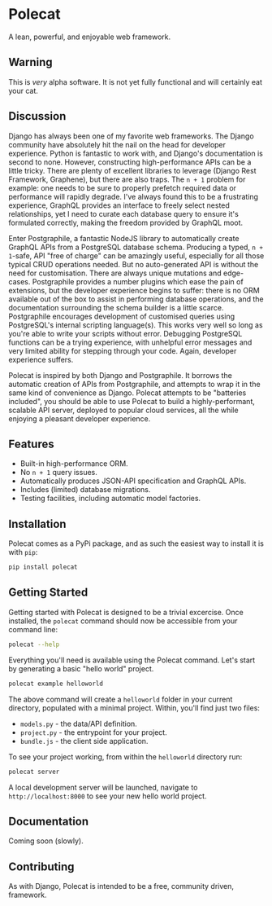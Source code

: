 # Polecat

A lean, powerful, and enjoyable web framework.

## Warning

This is *very* alpha software. It is not yet fully functional and will
certainly eat your cat.

## Discussion

Django has always been one of my favorite web frameworks. The Django
community have absolutely hit the nail on the head for developer
experience. Python is fantastic to work with, and Django's
documentation is second to none. However, constructing
high-performance APIs can be a little tricky. There are plenty of
excellent libraries to leverage (Django Rest Framework, Graphene), but
there are also traps. The `n + 1` problem for example: one needs to be
sure to properly prefetch required data or performance will rapidly
degrade. I've always found this to be a frustrating experience,
GraphQL provides an interface to freely select nested relationships,
yet I need to curate each database query to ensure it's formulated
correctly, making the freedom provided by GraphQL moot.

Enter Postgraphile, a fantastic NodeJS library to automatically create
GraphQL APIs from a PostgreSQL database schema. Producing a typed,
`n + 1`-safe, API "free of charge" can be amazingly useful, especially
for all those typical CRUD operations needed. But no auto-generated
API is without the need for customisation. There are always unique
mutations and edge-cases. Postgraphile provides a number plugins which
ease the pain of extensions, but the developer experience begins to
suffer: there is no ORM available out of the box to assist in
performing database operations, and the documentation surrounding the
schema builder is a little scarce. Postgraphile encourages development
of customised queries using PostgreSQL's internal scripting
language(s). This works very well so long as you're able to write your
scripts without error. Debugging PostgreSQL functions can be a trying
experience, with unhelpful error messages and very limited ability for
stepping through your code. Again, developer experience suffers.

Polecat is inspired by both Django and Postgraphile. It borrows the
automatic creation of APIs from Postgraphile, and attempts to wrap it
in the same kind of convenience as Django. Polecat attempts to be
"batteries included", you should be able to use Polecat to build a
highly-performant, scalable API server, deployed to popular cloud
services, all the while enjoying a pleasant developer experience.

## Features

 * Built-in high-performance ORM.
 * No `n + 1` query issues.
 * Automatically produces JSON-API specification and GraphQL APIs.
 * Includes (limited) database migrations.
 * Testing facilities, including automatic model factories.

## Installation

Polecat comes as a PyPi package, and as such the easiest way to
install it is with `pip`:

``` bash
pip install polecat
```

## Getting Started

Getting started with Polecat is designed to be a trivial
excercise. Once installed, the `polecat` command should now be
accessible from your command line:

``` bash
polecat --help
```

Everything you'll need is available using the Polecat command. Let's
start by generating a basic "hello world" project.

``` bash
polecat example helloworld
```

The above command will create a `helloworld` folder in your current
directory, populated with a minimal project. Within, you'll find just
two files:

 * `models.py` - the data/API definition.
 * `project.py` - the entrypoint for your project.
 * `bundle.js` - the client side application.

To see your project working, from within the `helloworld` directory
run:

``` bash
polecat server
```

A local development server will be launched, navigate to
`http://localhost:8000` to see your new hello world project.

## Documentation

Coming soon (slowly).

## Contributing

As with Django, Polecat is intended to be a free, community driven,
framework.
